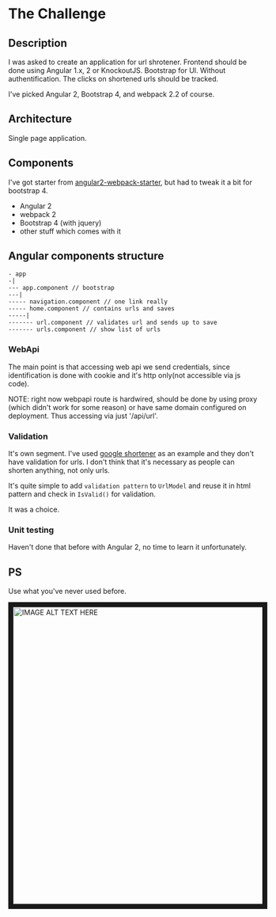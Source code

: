 # The Challenge

## Description

I was asked to create an application for url shrotener. Frontend should be done using Angular 1.x, 2 or KnockoutJS. Bootstrap for UI. Without authentification. The clicks on shortened urls should be tracked.

I've picked Angular 2, Bootstrap 4, and webpack 2.2 of course.

## Architecture

Single page application.

## Components

I've got starter from [angular2-webpack-starter](https://github.com/AngularClass/angular2-webpack-starter), but had to tweak it a bit for bootstrap 4.

- Angular 2
- webpack 2
- Bootstrap 4 (with jquery)
- other stuff which comes with it

## Angular components structure

```
- app
-|
--- app.component // bootstrap
---|
----- navigation.component // one link really
----- home.component // contains urls and saves
-----|
------- url.component // validates url and sends up to save
------- urls.component // show list of urls
```

### WebApi

The main point is that accessing web api we send credentials, since identification is done with cookie and it's http only(not accessible via js code).

NOTE: right now webpapi route is hardwired, should be done by using proxy (which didn't work for some reason) or have same domain configured on deployment. Thus accessing via just '/api/url'.

### Validation

It's own segment. I've used [google shortener](https://goo.gl/) as an example and they don't have validation for urls. I don't think that it's necessary as people can shorten anything, not only urls.

It's quite simple to add `validation pattern` to `UrlModel` and reuse it in html pattern and check in `IsValid()` for validation.

It was a choice.

### Unit testing

Haven't done that before with Angular 2, no time to learn it unfortunately.

## PS

Use what you've never used before.

<a href="http://www.youtube.com/watch?feature=player_embedded&v=1W7c8QghPxk
" target="_blank"><img src="http://img.youtube.com/vi/1W7c8QghPxk/0.jpg" 
alt="IMAGE ALT TEXT HERE" width="800" height="600" border="10" /></a>

